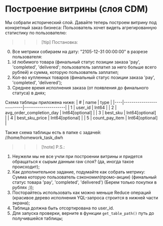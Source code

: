 # Построение витрины (слоя CDM)

Мы собрали исторический слой. Давайте теперь построем витрину под конкретный заказ бизнеса:
Пользователь хочет видеть агрегированную статистику по пользователю:

>>> [!tip] Постановка:
0. Все метрики собираем на дату: "2105-12-31 00:00:00" в разрезе пользователя:
1. id любимого товара (финальный статус позиции заказа 'pay', 'completed', 'delivered'; пользователь заплатил за него больше всего рублей) и сумма, которую пользователь заплатил;
2. Кол-во купленных товаров (финальный статус позиции заказа 'pay', 'completed', 'delivered');
3. Среднее время исполнения заказа (от появления до финального статуса) в днях;
>>>

Схема таблицы приложена ниже:
| \# | name                     | type                |
|----|--------------------------|---------------------|
| 1	 | user_id	                | Int64               |
| 2	 | avg_order_completion_day	| Int64[optional]     |
| 3	 | best_sku	                | Int64[optional]     |
| 4	 | best_sku_price	        | Int64[optional]     |
| 5	 | count_pay_item	        | Int64[optional]     |

Также схема таблицы есть в папке с задачей: //home/homework_task_dwh

>>> [!note] P.S.:
1. Неужели мы не все учли при построении витрины и придется обращаться к сырым данным raw слоя? (да, иногда такое происходит);
2. Как дополнительное задание, подумайте как собрать метрику: Сумма которую пользователь сэкономил(промо-акции) (финальный статус товара 'pay', 'completed', 'delivered') (Берем только покупки в рублях ;));
3. Посторайтесь использовать как можно меньше Reduce операций (красивое дерево исполнения YQL-запроса строится в нижней части экрана);
4. Таблица должна быть отсортирована по user_id.
5. Для запуска проверки, верните в функции ``get_table_path()`` путь до получившейся таблицы;
>>>     
